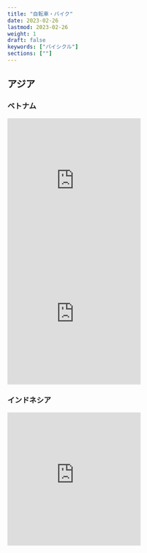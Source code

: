 ```yaml
---
title: "自転車・バイク"
date: 2023-02-26
lastmod: 2023-02-26
weight: 1
draft: false
keywords: ["バイシクル"]
sections: [""]
---
```


## アジア
### ベトナム
<div class="googlemap-if">
<iframe src="https://www.google.com/maps/embed?pb=!4v1677407812136!6m8!1m7!1sCAoSLEFGMVFpcE1aLUNPNFJHUjlIbFFkTmM4Tm05em81dUJmQmtzem9GLVJIV2RI!2m2!1d10.79318965689173!2d106.6342072589201!3f322.74787491500365!4f-6.923294564058494!5f2.8774046306127454" width="300" height="300" style="border:0;" allowfullscreen="" loading="lazy" referrerpolicy="no-referrer-when-downgrade"></iframe>

<iframe src="https://www.google.com/maps/embed?pb=!4v1677407873784!6m8!1m7!1sCAoSLEFGMVFpcFA4LXR1RkN5czNmNHFZWTJiNzNESmVjQmpqWkJidXdBWVdVN3NI!2m2!1d10.79324461623209!2d106.6338470249627!3f56.963365272626234!4f-13.199753982000075!5f2.5836500865936585" width="300" height="300" style="border:0;" allowfullscreen="" loading="lazy" referrerpolicy="no-referrer-when-downgrade"></iframe>
</div>

### インドネシア
<div class="googlemap-if">
<iframe src="https://www.google.com/maps/embed?pb=!4v1677408257943!6m8!1m7!1sMQfOu5uKMfcNHMu_umMjhw!2m2!1d-5.1429412705851!2d119.438844695948!3f34.97024776164753!4f-13.160618277039902!5f3.222883510939189" width="300" height="300" style="border:0;" allowfullscreen="" loading="lazy" referrerpolicy="no-referrer-when-downgrade"></iframe>
</div>

